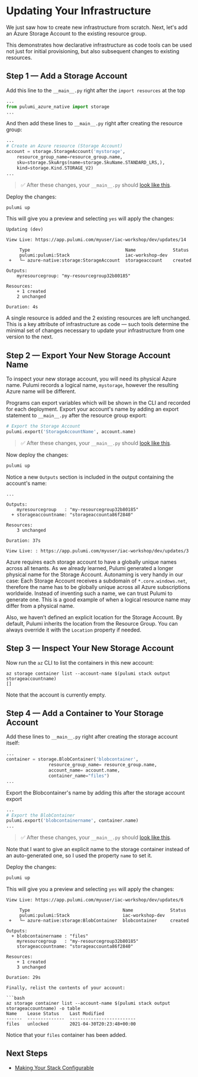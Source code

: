 # Updating Your Infrastructure

We just saw how to create new infrastructure from scratch. Next, let's add an Azure Storage Account to the existing resource group.

This demonstrates how declarative infrastructure as code tools can be used not just for initial provisioning, but also subsequent changes to existing resources.

## Step 1 &mdash; Add a Storage Account

Add this line to the `__main__.py` right after the `import resources` at the top

```python
...
from pulumi_azure_native import storage
...
```

And then add these lines to `__main__.py` right after creating the resource group:

```python
...
# Create an Azure resource (Storage Account)
account = storage.StorageAccount('mystorage',
    resource_group_name=resource_group.name,
    sku=storage.SkuArgs(name=storage.SkuName.STANDARD_LRS,),
    kind=storage.Kind.STORAGE_V2)
...
```

> :white_check_mark: After these changes, your `__main__.py` should [look like this](./code/04-updating-your-infrastructure/step1.py).

Deploy the changes:

```bash
pulumi up
```

This will give you a preview and selecting `yes` will apply the changes:

```
Updating (dev)

View Live: https://app.pulumi.com/myuser/iac-workshop/dev/updates/14

     Type                                    Name              Status      
     pulumi:pulumi:Stack                     iac-workshop-dev              
 +   └─ azure-native:storage:StorageAccount  storageaccount    created     
 
Outputs:
    myresourcegroup: "my-resourcegroup32b80185"

Resources:
    + 1 created
    2 unchanged

Duration: 4s

```

A single resource is added and the 2 existing resources are left unchanged. This is a key attribute of infrastructure as code &mdash; such tools determine the minimal set of changes necessary to update your infrastructure from one version to the next.

## Step 2 &mdash; Export Your New Storage Account Name

To inspect your new storage account, you will need its physical Azure name. Pulumi records a logical name, `mystorage`, however the resulting Azure name will be different.

Programs can export variables which will be shown in the CLI and recorded for each deployment. Export your account's name by adding an export statement to `__main__.py` after the resource group export:

```python
# Export the Storage Account
pulumi.export('StorageAccountName', account.name)
```

> :white_check_mark: After these changes, your `__main__.py` should [look like this](./code/04-updating-your-infrastructure/step2.py).

Now deploy the changes:

```bash
pulumi up
```

Notice a new `Outputs` section is included in the output containing the account's name:

```
...

Outputs:
    myresourcegroup   : "my-resourcegroup32b80185"
  + storageaccountname: "storageaccounta86f2840"

Resources:
    3 unchanged

Duration: 37s

View Live: : https://app.pulumi.com/myuser/iac-workshop/dev/updates/3
```

Azure requires each storage account to have a globally unique names across all tenants. As we already learned, Pulumi generated a longer physical name for the Storage Account. Autonaming is very handy in our case: Each Storage Account receives a subdomain of `*.core.windows.net`, therefore the name has to be globally unique across all Azure subscriptions worldwide. Instead of inventing such a name, we can trust Pulumi to generate one.  This is a good example of when a logical resource name may differ from a physical name.

Also, we haven’t defined an explicit location for the Storage Account. By default, Pulumi inherits the location from the Resource Group. You can always override it with the `Location` property if needed.

## Step 3 &mdash; Inspect Your New Storage Account

Now run the `az` CLI to list the containers in this new account:

```
az storage container list --account-name $(pulumi stack output storageaccountname)
[]
```

Note that the account is currently empty.

## Step 4 &mdash; Add a Container to Your Storage Account

Add these lines to `__main__.py` right after creating the storage account itself:

```python
...
container = storage.BlobContainer('blobcontainer',
                resource_group_name= resource_group.name,
                account_name= account.name,
                container_name="files")
...
```

Export the Blobcontainer's name by adding this after the storage account export
```python
...
# Export the BlobContainer
pulumi.export('blobcontainername', container.name)
...
```

> :white_check_mark: After these changes, your `__main__.py` should [look like this](./code/04-updating-your-infrastructure/step4.py).

Note that I want to give an explicit name to the storage container instead of an auto-generated one, so I used the property `name` to set it.

Deploy the changes:

```bash
pulumi up
```

This will give you a preview and selecting `yes` will apply the changes:

```
View Live: https://app.pulumi.com/myuser/iac-workshop/dev/updates/6

     Type                                   Name              Status      
     pulumi:pulumi:Stack                    iac-workshop-dev              
 +   └─ azure-native:storage:BlobContainer  blobcontainer     created     
 
Outputs:
  + blobcontainername : "files"
    myresourcegroup   : "my-resourcegroup32b80185"
    storageaccountname: "storageaccounta86f2840"

Resources:
    + 1 created
    3 unchanged

Duration: 29s

Finally, relist the contents of your account:

```bash
az storage container list --account-name $(pulumi stack output storageaccountname) -o table
Name    Lease Status    Last Modified
------  --------------  -------------------------
files   unlocked        2021-04-30T20:23:48+00:00
```

Notice that your `files` container has been added.

## Next Steps

* [Making Your Stack Configurable](./05-making-your-stack-configurable.md)
